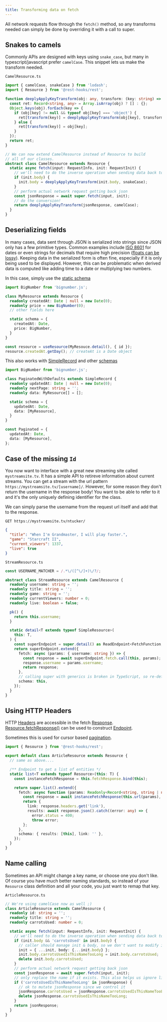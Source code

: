 ```yaml
---
title: Transforming data on fetch
---
```


All network requests flow through the `fetch()` method, so any transforms needed can simply
be done by overriding it with a call to super.

## Snakes to camels

Commonly APIs are designed with keys using `snake_case`, but many in typescript/javascript
prefer `camelCase`. This snippet lets us make the transform needed.

`CamelResource.ts`

```typescript
import { camelCase, snakeCase } from 'lodash';
import { Resource } from '@rest-hooks/rest';

function deeplyApplyKeyTransform(obj: any, transform: (key: string) => string) {
  const ret: Record<string, any> = Array.isArray(obj) ? [] : {};
  Object.keys(obj).forEach(key => {
    if (obj[key] != null && typeof obj[key] === 'object') {
      ret[transform(key)] = deeplyApplyKeyTransform(obj[key], transform);
    } else {
      ret[transform(key)] = obj[key];
    }
  });
  return ret;
}

// We can now extend CamelResource instead of Resource to build
// all of our classes.
abstract class CamelResource extends Resource {
  static async fetch(input: RequestInfo, init: RequestInit) {
    // we'll need to do the inverse operation when sending data back to the server
    if (init.body) {
      init.body = deeplyApplyKeyTransform(init.body, snakeCase);
    }
    // perform actual network request getting back json
    const jsonResponse = await super.fetch(input, init);
    // do the conversion!
    return deeplyApplyKeyTransform(jsonResponse, camelCase);
  }
}
```

## Deserializing fields

In many cases, data sent through JSON is serialized into strings since JSON
only has a few primitive types. Common examples include [ISO 8601](https://en.wikipedia.org/wiki/ISO_8601)
for dates or even strings for decimals that require high precision ([floats can be lossy](https://floating-point-gui.de/)).
Keeping data in the serialized form is often fine, especially if it is only being used to
be displayed. However, this can be problematic when derived data is computed like adding time to a date
or multiplying two numbers.

In this case, simply use the [static schema](../api/Entity#static-schema--k-keyof-this-schema-)

```typescript
import BigNumber from 'bignumber.js';

class MyResource extends Resource {
  readonly createdAt: Date | null = new Date(0);
  readonly price = new BigNumber(0);
  // other fields here

  static schema = {
    createdAt: Date,
    price: BigNumber,
  }
}
```

```typescript
const resource = useResource(MyResouce.detail(), { id });
resource.createdAt.getDay(); // createAt is a Date object
```

This also works with [SimpleRecord](../api/SimpleRecord#static-schema--k-keyof-this-schema-) and other [schemas](../api/quickstart)

```typescript
import BigNumber from 'bignumber.js';

class PaginatedWithDefaults extends SimpleRecord {
  readonly updatedAt: Date | null = new Date(0);
  readonly nextPage: string = '';
  readonly data: MyResource[] = [];

  static schema = {
    updatedAt: Date,
    data: [MyResource],
  }
}

const Paginated = {
  updatedAt: Date,
  data: [MyResource],
};
```

## Case of the missing `Id`

You now want to interface with a great new streaming site called `mystreamsite.tv`. It has
a simple API to retireve information about current streams. You can get a stream with the
url pattern `https://mystreamsite.tv/[username]/`. However, for some reason they don't
return the username in the response body! You want to be able to refer to it and it's
the only uniquely defining identifier for the class.

We can simply parse the username from the request url itself and add that to the
response.

`GET https://mystreamsite.tv/ntucker/`

```json
{
  "title": "When I'm Grandmaster, I will play faster.",
  "game": "Starcraft II",
  "current_viewers": 1337,
  "live": true
}
```

`StreamResource.ts`

```typescript
const USERNAME_MATCHER = /.*\/([^\/]+)\/?/;

abstract class StreamResource extends CamelResource {
  readonly username: string = '';
  readonly title: string = '';
  readonly game: string = '';
  readonly currentViewers: number = 0;
  readonly live: boolean = false;

  pk() {
    return this.username;
  }

  static detail<T extends typeof SimpleResource>(
    this: T,
  ) {
    const superEndpoint = super.detail() as ReadEndpoint<FetchFunction, T>;
    return superEndpoint.extend({
      fetch: async (params: { username: string }) => {
        const response = await superEndpoint.fetch.call(this, params);
        response.username = params.username;
        return response;
      },
      // calling super with generics is broken in TypeScript, so re-defining schema ensures correct typing
      schema: this,
    });
  }
}
```

## Using HTTP Headers

HTTP [Headers](https://developer.mozilla.org/en-US/docs/Web/API/Headers) are accessible in the fetch
[Response](https://developer.mozilla.org/en-US/docs/Web/API/Response). [Resource.fetchResponse()](../api/resource#static-fetchresponseinput-requestinfo-init-requestinit--promiseresponse)
can be used to construct [Endpoint](../api/Endpoint).

Sometimes this is used for cursor based [pagination](./pagination.md#tokens-in-http-headers).

```typescript
import { Resource } from '@rest-hooks/rest';

export default class ArticleResource extends Resource {
  // same as above....

  /** Endpoint to get a list of entities */
  static list<T extends typeof Resource>(this: T) {
    const instanceFetchResponse = this.fetchResponse.bind(this);

    return super.list().extend({
      fetch: async function (params: Readonly<Record<string, string | number>>) {
        const response = await instanceFetchResponse(this.url(params), this.init);
        return {
          link: response.headers.get('link'),
          results: await response.json().catch((error: any) => {
            error.status = 400;
            throw error;
        };
      },
      schema: { results: [this], link: '' },
    });
  }
}
```

## Name calling

Sometimes an API might change a key name, or choose one you don't like. Of course
you have much better naming standards, so instead of your `Resource` class definition
and all your code, you just want to remap that key.

`ArticleResource.ts`

```typescript
// We're using camelCase now as well ;)
class ArticleResource extends CamelResource {
  readonly id: string = '';
  readonly title: string = '';
  readonly carrotsUsed: number = 0;

  static async fetch(input: RequestInfo, init: RequestInit) {
    // we'll need to do the inverse operation when sending data back to the server
    if (init.body && 'carrotsUsed' in init.body) {
      // caller should manage init & body, so we don't want to modify it
      init = { ...init, body: {...init.body} };
      init.body.carrotsUsedIsThisNameTooLong = init.body.carrotsUsed;
      delete init.body.carrotsUsed;
    }
    // perform actual network request getting back json
    const jsonResponse = await super.fetch(input, init);
    // only replace the name if it exists. This also helps us ignore list responses.
    if ('carrotsUsedIsThisNameTooLong' in jsonResponse) {
      // ok to mutate jsonResponse since we control it
      jsonResponse.carrotsUsed = jsonResponse.carrotsUsedIsThisNameTooLong;
      delete jsonResponse.carrotsUsedIsThisNameTooLong;
    }
    return jsonResponse;
  }
}
```
